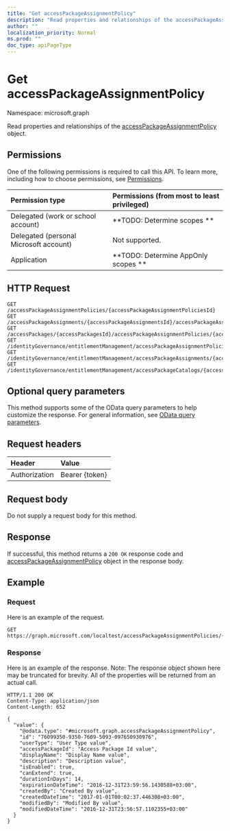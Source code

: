 ```yaml
---
title: "Get accessPackageAssignmentPolicy"
description: "Read properties and relationships of the accessPackageAssignmentPolicy object."
author: ""
localization_priority: Normal
ms.prod: ""
doc_type: apiPageType
---
```


# Get accessPackageAssignmentPolicy

Namespace: microsoft.graph

Read properties and relationships of the [accessPackageAssignmentPolicy](../resources/accesspackageassignmentpolicy.md) object.

## Permissions
One of the following permissions is required to call this API. To learn more, including how to choose permissions, see [Permissions](/concepts/permissions-reference.md).

|Permission type|Permissions (from most to least privileged)|
|:---|:---|
|Delegated (work or school account)|**TODO: Determine scopes **|
|Delegated (personal Microsoft account)|Not supported.|
|Application|**TODO: Determine AppOnly scopes **|

## HTTP Request
<!-- {
  "blockType": "ignored"
}
-->
``` http
GET /accessPackageAssignmentPolicies/{accessPackageAssignmentPoliciesId}
GET /accessPackageAssignments/{accessPackageAssignmentsId}/accessPackageAssignmentPolicy
GET /accessPackages/{accessPackagesId}/accessPackageAssignmentPolicies/{accessPackageAssignmentPolicyId}
GET /identityGovernance/entitlementManagement/accessPackageAssignmentPolicies/{accessPackageAssignmentPolicyId}
GET /identityGovernance/entitlementManagement/accessPackageAssignments/{accessPackageAssignmentId}/accessPackageAssignmentPolicy
GET /identityGovernance/entitlementManagement/accessPackageCatalogs/{accessPackageCatalogId}/accessPackages/{accessPackageId}/accessPackageAssignmentPolicies/{accessPackageAssignmentPolicyId}
```

## Optional query parameters
This method supports some of the OData query parameters to help customize the response. For general information, see [OData query parameters](/graph/query-parameters).

## Request headers
|Header|Value|
|:---|:---|
|Authorization|Bearer {token}|

## Request body
Do not supply a request body for this method.

## Response
If successful, this method returns a `200 OK` response code and [accessPackageAssignmentPolicy](../resources/accesspackageassignmentpolicy.md) object in the response body.

## Example

### Request
Here is an example of the request.
<!-- {
  "blockType": "request",
  "name": "get_accesspackageassignmentpolicy"
}
-->
``` http
GET https://graph.microsoft.com/localtest/accessPackageAssignmentPolicies/{accessPackageAssignmentPoliciesId}
```

### Response
Here is an example of the response. Note: The response object shown here may be truncated for brevity. All of the properties will be returned from an actual call.
<!-- {
  "blockType": "response",
  "truncated": true,
  "@odata.type": "microsoft.graph.accessPackageAssignmentPolicy"
}
-->
``` http
HTTP/1.1 200 OK
Content-Type: application/json
Content-Length: 652

{
  "value": {
    "@odata.type": "#microsoft.graph.accessPackageAssignmentPolicy",
    "id": "76099350-9350-7609-5093-097650930976",
    "userType": "User Type value",
    "accessPackageId": "Access Package Id value",
    "displayName": "Display Name value",
    "description": "Description value",
    "isEnabled": true,
    "canExtend": true,
    "durationInDays": 14,
    "expirationDateTime": "2016-12-31T23:59:56.1430588+03:00",
    "createdBy": "Created By value",
    "createdDateTime": "2017-01-01T00:02:37.446308+03:00",
    "modifiedBy": "Modified By value",
    "modifiedDateTime": "2016-12-31T23:56:57.1102355+03:00"
  }
}
```

